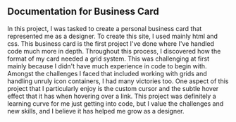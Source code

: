 ## Documentation for Business Card

In this project, I was tasked to create a personal business card that represented me as a designer. To create this site, I used mainly html and css. This business card is the first project I've done where I've handled code much more in depth. Throughout this process, I discovered how the format of my card needed a grid system. This was challenging at first mainly because I didn't have much experience in code to begin with. Amongst the challenges I faced that included working with grids and handling unruly icon containers, I had many victories too. One aspect of this project that I particularly enjoy is the custom cursor and the subtle hover effect that it has when hovering over a link. This project was definitely a learning curve for me just getting into code, but I value the challenges and new skills, and I believe it has helped me grow as a designer. 